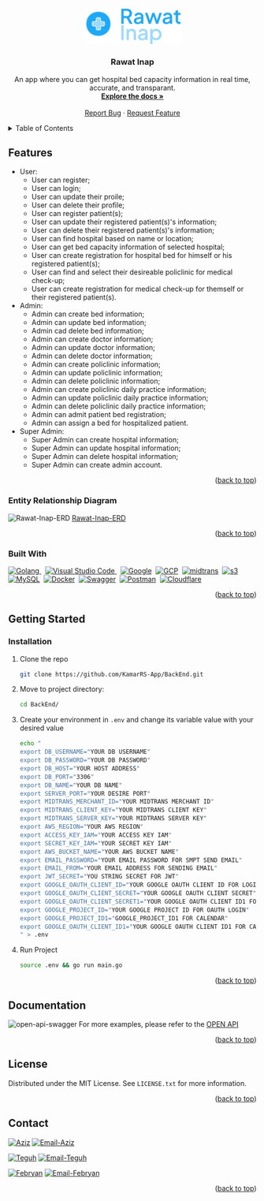 <a name="readme-top"></a>

<!-- PROJECT LOGO -->
<br />
<div align="center">
  <a href="https://github.com/KamarRS-App/BackEnd">
    <img src="images/logo-rawat-inap.png" alt="Logo" width="200px">
  </a>

<h3 align="center">Rawat Inap</h3>
    <p align="center">
    An app where you can get hospital bed capacity information in real time, accurate, and transparant.
    <br />
    <a href="https://github.com/KamarRS-App/BackEnd"><strong>Explore the docs »</strong></a>
    <br />
    <br />
    <a href="https://github.com/KamarRS-App/BackEnd/issues">Report Bug</a>
    ·
    <a href="https://github.com/KamarRS-App/BackEnd/issues">Request Feature</a>
  </p>
</div>

<!-- TABLE OF CONTENTS -->
<details>
  <summary>Table of Contents</summary>
  <ol>
    <li>
      <a href="#features">Features</a>
      <ul>
        <li><a href="#entity-relationship-diagram">Entity Relationship Diagram</a></li>
        <li><a href="#built-with">Built With</a></li>
      </ul>
    </li>
    <li>
      <a href="#getting-started">Getting Started</a>
      <ul>
        <li><a href="#installation">Installation</a></li>
      </ul>
    </li>
    <li><a href="#license">License</a></li>
    <li><a href="#contact">Contact</a></li>
  </ol>
</details>

## Features

- User:
    - User can register;
    - User can login;
    - User can update their proile;
    - User can delete their profile;
    - User can register patient(s);
    - User can update their registered patient(s)'s information;
    - User can delete their registered patient(s)'s information;
    - User can find hospital based on name or location;
    - User can get bed capacity information of selected hospital;
    - User can create registration for hospital bed for himself or his registered patient(s);
    - User can find and select their desireable policlinic for medical check-up;
    - User can create registration for medical check-up for themself or their registered patient(s).
- Admin:
    - Admin can create bed information;
    - Admin can update bed information;
    - Admin cad delete bed information;
    - Admin can create doctor information;
    - Admin can update doctor information;
    - Admin can delete doctor information;
    - Admin can create policlinic information;
    - Admin can update policlinic information;
    - Admin can delete policlinic information;
    - Admin can create policlinic daily practice information;
    - Admin can update policlinic daily practice information;
    - Admin can delete policlinic daily practice information;
    - Admin can admit patient bed registration;
    - Admin can assign a bed for hospitalized patient.
- Super Admin:
    - Super Admin can create hospital information;
    - Super Admin can update hospital information;
    - Super Admin can delete hospital information;
    - Super Admin can create admin account.

<p align="right">(<a href="#readme-top">back to top</a>)</p>

### Entity Relationship Diagram

![Rawat-Inap-ERD](https://github.com/KamarRS-App/BackEnd/blob/main/images/Rawat-Inap-ERD.jpg?raw=true)
[Rawat-Inap-ERD](https://github.com/KamarRS-App/BackEnd/blob/main/images/Rawat-Inap-ERD.jpg)

<p align="right">(<a href="#readme-top">back to top</a>)</p>

### Built With

<div>
    <a href="https://go.dev/">
    <img src="https://go.dev/blog/go-brand/Go-Logo/PNG/Go-Logo_Blue.png" title="Golang" alt="Golang" width="60"/>
    </a>&nbsp;
    <a href="https://code.visualstudio.com/">
    <img src="https://upload.wikimedia.org/wikipedia/commons/9/9a/Visual_Studio_Code_1.35_icon.svg" title="Visual Studio Code" alt="Visual Studio Code" width="40"/>
    </a>&nbsp;
    <a href="https://developers.google.com/apis-explorer">
    <img src="https://upload.wikimedia.org/wikipedia/commons/thumb/5/53/Google_%22G%22_Logo.svg/24px-Google_%22G%22_Logo.svg.png" title="Google" alt="Google" width="40"/></a>&nbsp;
    <a href="https://console.cloud.google.com/">
    <img src="https://upload.wikimedia.org/wikipedia/commons/thumb/5/51/Google_Cloud_logo.svg/220px-Google_Cloud_logo.svg.png" title="GCP" alt="GCP" width="200"/></a>&nbsp;
    <a href="https://midtrans.com/id">
    <img src="https://external-content.duckduckgo.com/iu/?u=https%3A%2F%2Ftse1.mm.bing.net%2Fth%3Fid%3DOIP.z1hK8jN2RhvTVOMzLhWiygHaBa%26pid%3DApi&f=1&ipt=8e9a247648ea7ea5d6659b32c4c7a1a6a1dabcc991b45f9731acc8a6b60252cb&ipo=images" title="midtrans" alt="midtrans" width="150"/></a>&nbsp;
    <a href="https://s3.console.aws.amazon.com/">
    <img src="https://external-content.duckduckgo.com/iu/?u=https%3A%2F%2Ftse2.mm.bing.net%2Fth%3Fid%3DOIP.gXSoA4l0UVufh0C6IG2aWAHaEK%26pid%3DApi&f=1&ipt=4be4f74fb2570031adb7dbd5f6e759b8589c1755b951ab22175c1a9043234957&ipo=images" title="s3" alt="s3" width="90"/></a>&nbsp;
    <a href="https://www.mysql.com/">
    <img src="https://1000logos.net/wp-content/uploads/2020/08/MySQL-Logo.png" title="MySQL" alt="MySQL" width="60"/></a>&nbsp;
    <a href="https://hub.docker.com/">
    <img src="https://www.docker.com/wp-content/uploads/2022/03/vertical-logo-monochromatic.png" title="Docker" alt="Docker" width="50"/></a>&nbsp;
    <a href="https://swagger.io/">
    <img src="https://upload.wikimedia.org/wikipedia/commons/a/ab/Swagger-logo.png" title="Swagger" alt="Swagger" width="40"/></a>&nbsp;
    <a href="https://www.postman.com/">
    <img src="https://upload.wikimedia.org/wikipedia/commons/c/c2/Postman_%28software%29.png" title="Postman" alt="Postman" width="120"/></a>&nbsp;
    <a href="https://www.cloudflare.com/">
    <img src="https://upload.wikimedia.org/wikipedia/commons/4/4b/Cloudflare_Logo.svg" title="Cloudflare" alt="Cloudflare" width="120"/></a>&nbsp;
</div>

<p align="right">(<a href="#readme-top">back to top</a>)</p>

## Getting Started

### Installation
1. Clone the repo
   ```bash
   git clone https://github.com/KamarRS-App/BackEnd.git
   ```
2. Move to project directory:
    ```bash
    cd BackEnd/
    ```
3. Create your environment in `.env` and change its variable value with your desired value
    ```bash
   echo "
    export DB_USERNAME="YOUR DB USERNAME"
    export DB_PASSWORD="YOUR DB PASSWORD"
    export DB_HOST="YOUR HOST ADDRESS"
    export DB_PORT="3306"
    export DB_NAME="YOUR DB NAME" 
    export SERVER_PORT="YOUR DESIRE PORT"
    export MIDTRANS_MERCHANT_ID="YOUR MIDTRANS MERCHANT ID"
    export MIDTRANS_CLIENT_KEY="YOUR MIDTRANS CLIENT KEY"
    export MIDTRANS_SERVER_KEY="YOUR MIDTRANS SERVER KEY"
    export AWS_REGION="YOUR AWS REGION"
    export ACCESS_KEY_IAM="YOUR ACCESS KEY IAM"
    export SECRET_KEY_IAM="YOUR SECRET KEY IAM"
    export AWS_BUCKET_NAME="YOUR AWS BUCKET NAME"
    export EMAIL_PASSWORD="YOUR EMAIL PASSWORD FOR SMPT SEND EMAIL"
    export EMAIL_FROM="YOUR EMAIL ADDRESS FOR SENDING EMAIL"
    export JWT_SECRET="YOU STRING SECRET FOR JWT"
    export GOOGLE_OAUTH_CLIENT_ID="YOUR GOOGLE OAUTH CLIENT ID FOR LOGIN OAUTH"
    export GOOGLE_OAUTH_CLIENT_SECRET="YOUR GOOGLE OAUTH CLIENT SECRET"
    export GOOGLE_OAUTH_CLIENT_SECRET1="YOUR GOOGLE OAUTH CLIENT ID1 FOR CALENDAR"
    export GOOGLE_PROJECT_ID="YOUR GOOGLE PROJECT ID FOR OAUTH LOGIN"
    export GOOGLE_PROJECT_ID1="GOOGLE_PROJECT_ID1 FOR CALENDAR"
    export GOOGLE_OAUTH_CLIENT_ID1="YOUR GOOGLE OAUTH CLIENT ID1 FOR CALENDAR"
    " > .env
   ```
4. Run Project
    ```bash
    source .env && go run main.go
    ```

<p align="right">(<a href="#readme-top">back to top</a>)</p>

## Documentation

![open-api-swagger](https://raw.githubusercontent.com/KamarRS-App/BackEnd/main/images/rawat-inap-openapi-swagger.gif)
For more examples, please refer to the [OPEN API](https://app.swaggerhub.com/apis-docs/kamar-rs/kamar-rs/1.2.3#/)

<p align="right">(<a href="#readme-top">back to top</a>)</p>

## License

Distributed under the MIT License. See `LICENSE.txt` for more information.

<p align="right">(<a href="#readme-top">back to top</a>)</p>

<!-- CONTACT -->
## Contact

[![Aziz][aziz]][aziz-url] [![Email-Aziz][email-shield]][email-1]

[![Teguh][teguh]][teguh-url] [![Email-Teguh][email-shield]][email-2]

[![Febryan][febryan]][febryan-url] [![Email-Febryan][email-shield]][email-3]

<p align="right">(<a href="#readme-top">back to top</a>)</p>



<!-- MARKDOWN LINKS & IMAGES -->
<!-- https://www.markdownguide.org/basic-syntax/#reference-style-links -->
[aziz]: https://img.shields.io/badge/-Aziz-black.svg?style=for-the-badge&logo=Aziz&colorB=555
[teguh]: https://img.shields.io/badge/-Teguh-black.svg?style=for-the-badge&logo=Teguh&colorB=555
[febryan]: https://img.shields.io/badge/-Febryan-black.svg?style=for-the-badge&logo=Febryan&colorB=555
[aziz-url]: https://github.com/aziz-wahyudin
[teguh-url]: https://github.com/Anti-Gen
[febryan-url]: https://github.com/febryanmz
[email-shield]: https://img.shields.io/badge/gmail-DD0031?style=for-the-badge&logo=gmail&logoColor=white
[email-1]: https://mail.google.com/mail/u/0/?fs=1&to=osv3t4la@duck.com&tf=cm
[email-2]: https://mail.google.com/mail/u/0/?fs=1&to=teguhbutarbutar160798@gmail.com&tf=cm
[email-3]: https://mail.google.com/mail/u/0/?fs=1&to=febryan.zainal@gmail.com&tf=cm

